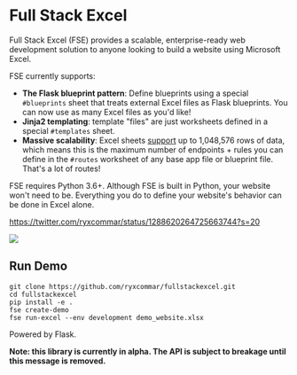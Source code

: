 # Full Stack Excel

Full Stack Excel (FSE) provides a scalable, enterprise-ready web development solution to anyone looking to build a website using Microsoft Excel.

FSE currently supports:

- **The Flask blueprint pattern**: Define blueprints using a special `#blueprints` sheet that treats external Excel files as Flask blueprints. You can now use as many Excel files as you'd like!
- **Jinja2 templating**: template "files" are just worksheets defined in a special `#templates` sheet.
- **Massive scalability**: Excel sheets [support](https://support.microsoft.com/en-us/office/excel-specifications-and-limits-1672b34d-7043-467e-8e27-269d656771c3) up to 1,048,576 rows of data, which means this is the maximum number of endpoints + rules you can define in the `#routes` worksheet of any base app file or blueprint file. That's a lot of routes!

FSE requires Python 3.6+. Although FSE is built in Python, your website won't need to be. Everything you do to define your website's behavior can be done in Excel alone.

https://twitter.com/ryxcommar/status/1288620264725663744?s=20

![](https://pbs.twimg.com/media/EeJY1N5WoAA0sD3?format=png&name=900x900)

## Run Demo

```shell script
git clone https://github.com/ryxcommar/fullstackexcel.git
cd fullstackexcel
pip install -e .
fse create-demo
fse run-excel --env development demo_website.xlsx
```

Powered by Flask.

**Note: this library is currently in alpha. The API is subject to breakage until this message is removed.**
